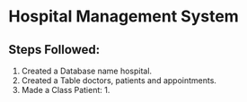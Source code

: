 # Hospital Management System

## Steps Followed:
1. Created a Database name hospital.
2. Created a Table doctors, patients and appointments.
3. Made a Class Patient:
   1. 

